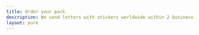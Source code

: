 ```yaml
---
title: Order your pack
description: We send letters with stickers worldwide within 2 business days. We will notify you when the envelope has been handed to the post office. Average global post delivery takes about 2-4 weeks. Regular mail is free, registered mail with tracking is expensive and therefore optional. 
layout: pure
---
```



<ShopCart />
